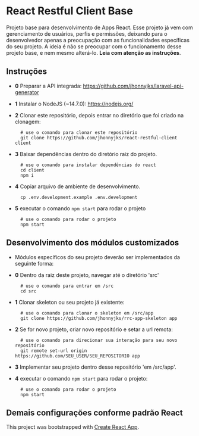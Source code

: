 # React Restful Client Base
Projeto base para desenvolvimento de Apps React. Esse projeto já vem com gerenciamento de usuários, perfis e permissões, deixando para o desenvolvedor apenas a preocupação com as funcionalidades específicas do seu projeto. A ideia é não se preocupar com o funcionamento desse projeto base, e nem mesmo alterá-lo. **Leia com atenção as instruções**.
## Instruções
- **0** Preparar a API integrada: https://github.com/jhonnyjks/laravel-api-generator
- **1** Instalar o NodeJS (~14.7.0): https://nodejs.org/
- **2** Clonar este repositório, depois entrar no diretório que foi criado na clonagem:
         
        # use o comando para clonar este repositório
        git clone https://github.com/jhonnyjks/react-restful-client client
        
- **3** Baixar dependências dentro do diretório raiz do projeto.
         
        # use o comando para instalar dependências do react
        cd client
        npm i
        
- **4** Copiar arquivo de ambiente de desenvolvimento.
         
        cp .env.development.example .env.development
        
- **5** executar o comando `npm start` para rodar o projeto
       
        # use o comando para rodar o projeto
        npm start
        

## Desenvolvimento dos módulos customizados

 - Módulos específicos do seu projeto deverão ser implementados da seguinte forma:
  - **0** Dentro da raiz deste projeto, navegar até o diretório 'src'
          
          # use o comando para entrar em /src
          cd src

  - **1** Clonar skeleton ou seu projeto já existente:
          
          # use o comando para clonar o skeleton em /src/app
          git clone https://github.com/jhonnyjks/rrc-app-skeleton app

  - **2** Se for novo projeto, criar novo repositório e setar a url remota:
          
          # use o comando para direcionar sua interação para seu novo repositório
          git remote set-url origin https://github.com/SEU_USER/SEU_REPOSITORIO app

  - **3** Implementar seu projeto dentro desse repositório 'em /src/app'.

  - **4** executar o comando `npm start` para rodar o projeto:
          
          # use o comando para rodar o projeto
          npm start
  
## Demais configurações conforme padrão React
This project was bootstrapped with [Create React App](https://github.com/facebook/create-react-app).
